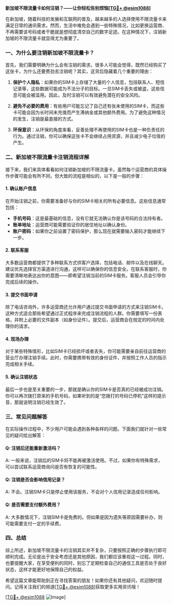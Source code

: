 **新加坡不限流量卡如何注销？——让你轻松告别烦恼[[TG💪+ @esim1088](https://t.me/s/esim1088)]**

在新加坡，随着科技的发展和互联网的普及，越来越多的人选择使用不限流量卡来满足日常的通讯需求。然而，生活中难免会遇到一些特殊情况，比如更换运营商、不再需要该号码或者干脆就是想彻底清空自己的数字足迹。在这种情况下，注销新加坡的不限流量卡就显得尤为重要了。

### 一、为什么要注销新加坡不限流量卡？

首先，我们需要明确为什么会有注销的需求。很多人可能会觉得，既然已经购买了这张卡，为什么还要费劲去注销呢？其实，这背后隐藏着几个重要的理由：

1. **保护个人隐私**：如果你的SIM卡上存储了大量的个人信息，包括联系人、短信记录等，这些数据可能成为不法分子的目标。一旦SIM卡丢失或被盗，这些信息可能会被滥用。因此，及时注销可以有效避免潜在的安全风险。
   
2. **避免不必要的费用**：有些用户可能忘记了自己还有张未使用的SIM卡，而这些卡可能会因为长时间未充值而产生滞纳金或其他额外费用。为了避免这种情况的发生，注销是最直接的方式。

3. **环保意识**：从环保的角度来看，妥善处理不再使用的SIM卡也是一种负责任的行为。通过注销，你可以确保这张卡不会继续占用资源，并且减少电子垃圾的产生。

### 二、新加坡不限流量卡注销流程详解

接下来，我们来具体看看如何注销新加坡的不限流量卡。虽然每个运营商的具体操作步骤可能会有所不同，但大致的流程是相似的，以下是一般的步骤：

#### 1. 确认账户信息

在开始注销之前，你需要准备好与你的SIM卡相关的所有必要信息。这些信息通常包括：
- **手机号码**：这是最基础的信息，没有它就无法确认你是该号码的合法持有者。
- **账单地址**：运营商可能需要验证你的居住地址以确认身份。
- **账户密码**：如果你之前设置了密码保护，那么现在就需要输入密码才能继续下一步。

#### 2. 联系客服

大多数运营商都提供了多种联系方式供客户选择，包括电话、邮件以及在线聊天。建议优先选择官方渠道进行沟通，这样可以确保你的信息安全。在联系客服时，你需要清晰地表达出你的意图——即希望注销当前的SIM卡服务。客服人员会引导你完成后续的操作。

#### 3. 提交书面申请

除了电话咨询外，许多运营商还允许用户通过提交书面申请的方式来注销SIM卡。这种方式适合那些希望通过正式程序来完成注销流程的人群。你需要填写一份表格，并附上必要的文件副本（如身份证件）。提交后，运营商会在规定的时间内处理你的请求。

#### 4. 现场办理

对于某些特殊情形，比如SIM卡已经损坏或者丢失，你可能需要亲自前往运营商的营业厅办理注销手续。此时，你需要携带有效的身份证件，并按照工作人员的指示完成相关手续。

#### 5. 确认注销状态

最后一步也是至关重要的一步，那就是确认你的SIM卡是否真的已经被成功注销。你可以再次拨打原来的手机号码，如果听到的是“您拨打的号码已停机”这样的提示音，那就说明注销已经生效了。

### 三、常见问题解答

在实际操作过程中，不少用户可能会遇到各种各样的问题。下面我们就针对一些常见的疑问给出解答：

#### Q: 注销后还能重新激活吗？
A: 一般来说，注销后的SIM卡将不能再被激活使用。不过，如果你有特殊需求，可以尝试联系运营商询问是否有恢复的可能性。

#### Q: 注销是否会影响信用记录？
A: 不会。注销SIM卡只是停止使用该服务，不会对个人信用记录造成任何影响。

#### Q: 是否需要支付额外费用？
A: 大多数情况下，注销SIM卡是免费的。但如果是因为遗失等原因需要补办，则可能需要支付一定的手续费。

### 四、总结

综上所述，新加坡不限流量卡的注销其实并不复杂，只要按照正确的步骤执行即可顺利完成。无论是出于安全考虑还是其他原因，我们都应该重视这一过程。同时，也要提醒大家，在享受便利的同时，别忘了定期检查自己的通信工具是否处于良好状态，这样才能更好地保障自己的权益。

希望这篇文章能帮助到正在寻找答案的朋友！如果你还有其他疑问，欢迎随时提问。记得关注我们的频道[[TG💪+ @esim1088](https://t.me/s/esim1088)]获取更多实用资讯哦！

[[TG💪+ @esim1088](https://t.me/s/esim1088) ![Image](https://i.postimg.cc/4NQfJmqS/Snipaste-2025-05-13-00-14-12.png)]